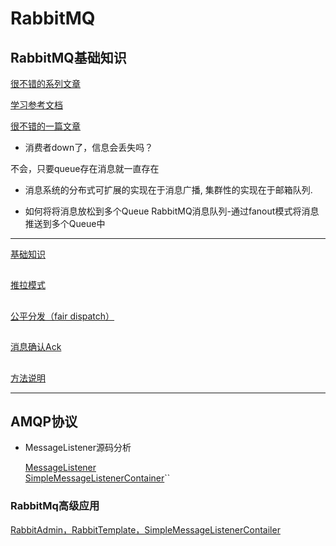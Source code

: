 # RabbitMQ

## RabbitMQ基础知识

[很不错的系列文章](https://www.cnblogs.com/gordonkong/p/6939043.html)

[学习参考文档](https://blog.csdn.net/phker/article/details/71211895)

[很不错的一篇文章](https://mp.weixin.qq.com/s/r8L-Nz_457xdsww2DdlqJw)

* 消费者down了，信息会丢失吗？

不会，只要queue存在消息就一直存在

* 消息系统的分布式可扩展的实现在于消息广播, 集群性的实现在于邮箱队列. 

* 如何将将消息放松到多个Queue
RabbitMQ消息队列-通过fanout模式将消息推送到多个Queue中

---

[基础知识](https://github.com/shanyao19940801/BookeNote/blob/master/rabbit/files/%E5%9F%BA%E7%A1%80%E7%9F%A5%E8%AF%86.md)

##
[推拉模式](https://github.com/shanyao19940801/BookeNote/blob/master/rabbit/files/%E6%8E%A8%E6%8B%89%E6%A8%A1%E5%BC%8F.md)
##
[公平分发（fair dispatch）](https://github.com/shanyao19940801/BookeNote/blob/master/rabbit/files/%E5%85%AC%E5%B9%B3%E5%88%86%E5%8F%91%EF%BC%88fair%20dispatch%EF%BC%89.md)
##

[消息确认Ack](https://github.com/shanyao19940801/BookeNote/blob/master/rabbit/files/%E6%B6%88%E6%81%AF%E7%A1%AE%E8%AE%A4Ack.md)

## 
[方法说明](https://github.com/shanyao19940801/BookeNote/blob/master/rabbit/files/%E6%96%B9%E6%B3%95%E8%AF%B4%E6%98%8E.md)

---
## AMQP协议
* MessageListener源码分析

	[MessageListener](https://github.com/shanyao19940801/BookeNote/blob/master/rabbit/files/MessageListener.md)<br>
	[SimpleMessageListenerContainer](https://blog.csdn.net/yangbo10086/article/details/81322139)``

### RabbitMq高级应用
[RabbitAdmin，RabbitTemplate，SimpleMessageListenerContailer](https://github.com/shanyao19940801/BookeNote/blob/master/rabbit/files/springampq/rabbitmq%E9%AB%98%E7%BA%A7%E5%BA%94%E7%94%A8.md)

